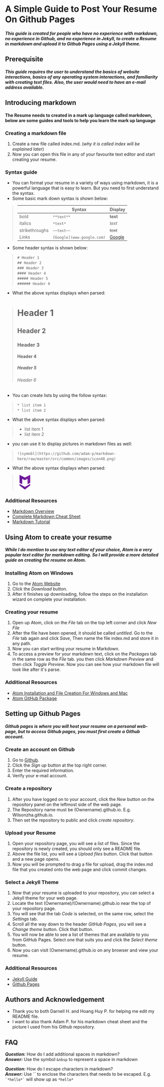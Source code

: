 # **A Simple Guide to Post Your Resume On Github Pages**
##### This guide is created for people who have no experience with markdown, no experience in Github, and no experience in Jekyll, to create a Resume in markdown and upload it to Github Pages using a Jekyll theme.

## **Prerequisite**
##### This guide requires the user to understand the basics of website interactions, basics of any operating system interactions, and familiarity with creating text files. Also, the user would need to have an e-mail address available.

## **Introducing markdown**

#### The Resume needs to created in a mark up language called markdown, below are some guides and tools to help you learn the mark up language

### Creating a markdown file
1. Create a new file called index.md. (*why it is called index will be explained later*)  
2. Now you can open this file in any of your favourite text editor and start creating your resume.

### Syntax guide
* You can format your resume in a variety of ways using markdown, it is a powerful language that is easy to learn. But you need to first understand the syntax.  
* Some basic mark down syntax is shown below:
> ||Syntax|Display|
> |---|---|---|
> |bold|`**text**`|**text**|
> |italics|`*text*`|*text*|
> |strikethroughs|`~~text~~`|~~text~~|
> |Links|`[Google](www.google.com)`|[Google](www.google.com)|

* Some header syntax is shown below:
>`# Header 1`  
>`## Header 2`  
>`### Header 3`   
>`#### Header 4`   
>`##### Header 5`  
>`###### Header 6`  

* What the above syntax displays when parsed:  
># Header 1  
>## Header 2  
>### Header 3   
>#### Header 4   
>##### Header 5  
>###### Header 6

* You can create lists by using the follow syntax:
> `* list item 1`  
> `* list item 2`

* What the above syntax displays when parsed:
> * list item 1  
> * list item 2

* you can use it to display pictures in markdown files as well:
> `![symobl](https://github.com/adam-p/markdown-here/raw/master/src/common/images/icon48.png)`  
* What the above syntax displays when parsed:
> ![symobl](https://github.com/adam-p/markdown-here/raw/master/src/common/images/icon48.png)

### Additional Resources
* [Markdown Overview](https://www.markdownguide.org/getting-started)
* [Complete Markdown Cheat Sheet](https://github.com/adam-p/markdown-here/wiki/Markdown-Cheatsheet)
* [Markdown Tutorial](https://www.markdowntutorial.com)

## **Using Atom to create your resume**
##### While I do mention to use any text editor of your choice, Atom is a very popular text editor for markdown editing. So I will provide a more detailed guide on creating the resume on Atom.

### Installing Atom on Windows
1.  Go to the [Atom Website](https://atom.io/)
2.  Click the *Download* button.
3.  After it finishes up downloading, follow the steps on the installation wizard on complete your installation.

### Creating your resume
1.  Open up Atom, click on the *File* tab on the top left corner and click *New File*
2.  After the file have been opened, it should be called *untitled*. Go to the *File* tab again and click *Save*, Then name the file index.md and store it in any path.
3.  Now you can start writing your resume in Markdown.
4.  To access a preview for your markdown text, click on the *Packages* tab in the same row as the *File* tab. you then click *Markdown Preview* and then click *Toggle Preview*. Now you can see how your markdown file will look like after it's parse.

### Additional Resources
* [Atom Installation and File Creation For Windows and Mac](https://www.portent.com/blog/copywriting/content-strategy/atom-markdown.htm)
* [Atom GitHub Package](https://flight-manual.atom.io/using-atom/sections/github-package/)

## **Setting up Github Pages**
##### Github pages is where you will host your resume on a personal web-page, but to access Github pages, you must first create a Github account.

### Create an account on Github
1. Go to [Github](https://github.com).
2. Click the *Sign up* button at the top right corner.
3. Enter the required information.
4. Verify your e-mail account.

### Create a repository
1. After you have logged on to your account, click the *New* button on the repository panel on the leftmost side of the web page.
2. The Repository name must be (Ownername).github.io. E.g. Wilsonzha.github.io.
3. Then set the repository to public and click *create repository*.

### Upload your Resume
1. Open your repository page, you will see a list of files. Since the repository is newly created, you should only see a README file.
2. Above the file list, you will see a *Upload files* button. Click that button and a new page opens.
3. Now you will be prompted to drag a file for upload, drag the index.md file that you created onto the web page and click commit changes.

### Select a Jekyll Theme
1. Now that your resume is uploaded to your repository, you can select a Jekyll theme for your web page.
2. Locate the text (Ownername)/(Ownername).github.io near the top of your repository page.
3. You will see that the tab *Code* is selected, on the same row, select the *Settings* tab.
4. Scroll all the way down to the header *GitHub Pages*, you will see a *Change theme* button. Click that button.
5. You will now be able to see a list of themes that are available to you from GitHub Pages. Select one that suits you and click the *Select theme* button.
6. Now you can visit (Ownername).github.io on any browser and view your resume.

### Additional Resources
* [Jekyll Guide](https://jekyllrb.com/resources/)
* [Github Pages](https://help.github.com/en/categories/working-with-github-pages)

## **Authors and Acknowledgement**
* Thank you to both Darnell H. and Hoang Huy P. for helping me edit my README file.
* I want to also thank Adam P. for his markdown cheat sheet and the picture I used from his Github repository.

## **FAQ**
***Question:*** How do I add additional spaces in markdown?  
***Answer:*** Use the symbol `&nbsp` to represent a space in markdown

***Question:*** How do I escape characters in markdown?  
***Answer:*** Use `` to enclose the characters that needs to be escaped. E.g. ```` `*hello*` ```` will show up as `*hello*`
